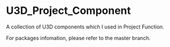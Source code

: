 # U3D_Project_Component
A collection of U3D components which I used in Project Function.

For packages infomation, please refer to the master branch.

